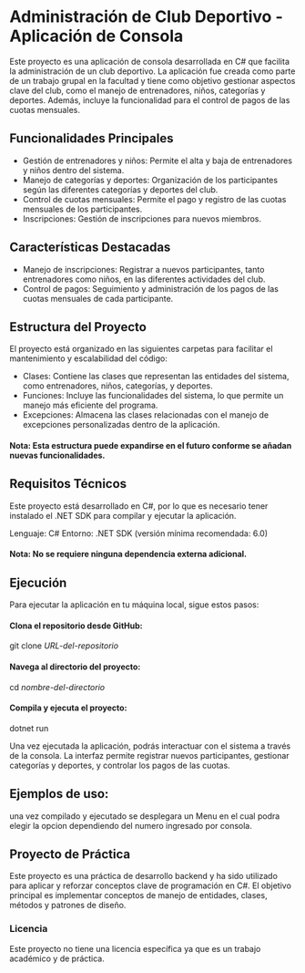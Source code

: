 # Administración de Club Deportivo - Aplicación de Consola
Este proyecto es una aplicación de consola desarrollada en C# que facilita la administración de un club deportivo. La aplicación fue creada como parte de un trabajo grupal en la facultad y tiene como objetivo gestionar aspectos clave del club, como el manejo de entrenadores, niños, categorías y deportes. Además, incluye la funcionalidad para el control de pagos de las cuotas mensuales.

## Funcionalidades Principales
- Gestión de entrenadores y niños: Permite el alta y baja de entrenadores y niños dentro del sistema.
- Manejo de categorías y deportes: Organización de los participantes según las diferentes categorías y deportes del club.
- Control de cuotas mensuales: Permite el pago y registro de las cuotas mensuales de los participantes.
- Inscripciones: Gestión de inscripciones para nuevos miembros.

## Características Destacadas
- Manejo de inscripciones: Registrar a nuevos participantes, tanto entrenadores como niños, en las diferentes actividades del club.
- Control de pagos: Seguimiento y administración de los pagos de las cuotas mensuales de cada participante.

## Estructura del Proyecto
El proyecto está organizado en las siguientes carpetas para facilitar el mantenimiento y escalabilidad del código:

- Clases: Contiene las clases que representan las entidades del sistema, como entrenadores, niños, categorías, y deportes.
- Funciones: Incluye las funcionalidades del sistema, lo que permite un manejo más eficiente del programa.
- Excepciones: Almacena las clases relacionadas con el manejo de excepciones personalizadas dentro de la aplicación.
#### Nota: Esta estructura puede expandirse en el futuro conforme se añadan nuevas funcionalidades.

## Requisitos Técnicos
Este proyecto está desarrollado en C#, por lo que es necesario tener instalado el .NET SDK para compilar y ejecutar la aplicación.

Lenguaje: C#
Entorno: .NET SDK (versión mínima recomendada: 6.0)
#### Nota: No se requiere ninguna dependencia externa adicional.

## Ejecución
Para ejecutar la aplicación en tu máquina local, sigue estos pasos:

#### Clona el repositorio desde GitHub:
git clone *URL-del-repositorio*
#### Navega al directorio del proyecto:
cd *nombre-del-directorio*
#### Compila y ejecuta el proyecto:
dotnet run

Una vez ejecutada la aplicación, podrás interactuar con el sistema a través de la consola. La interfaz permite registrar nuevos participantes, gestionar categorías y deportes, y controlar los pagos de las cuotas.

## Ejemplos de uso:
una vez compilado y ejecutado se desplegara un Menu en el cual podra elegir la opcion dependiendo del numero ingresado por consola.

## Proyecto de Práctica
Este proyecto es una práctica de desarrollo backend y ha sido utilizado para aplicar y reforzar conceptos clave de programación en C#. El objetivo principal es implementar conceptos de manejo de entidades, clases, métodos y patrones de diseño.


### Licencia
Este proyecto no tiene una licencia específica ya que es un trabajo académico y de práctica.
